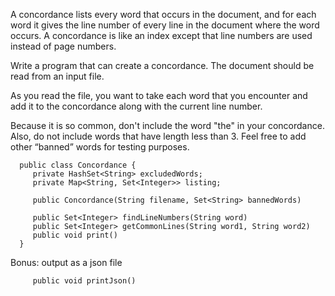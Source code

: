 A concordance lists every word that occurs in the document, and for each word it gives the line number of every line in the document where the word occurs. A concordance is like an index except that line numbers are used instead of page numbers.

Write a program that can create a concordance. The document should be read from an input file.

As you read the file, you want to take each word that you encounter and add it to the concordance along with the current line number.

Because it is so common, don't include the word "the" in your concordance. Also, do not include words that have length less than 3.  Feel free to add other “banned” words for testing purposes.

      public class Concordance {
         private HashSet<String> excludedWords;
         private Map<String, Set<Integer>> listing;

         public Concordance(String filename, Set<String> bannedWords)

         public Set<Integer> findLineNumbers(String word)
         public Set<Integer> getCommonLines(String word1, String word2)
         public void print()
      }

Bonus: output as a json file

         public void printJson()
